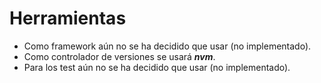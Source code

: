 # Herramientas

* Como framework aún no se ha decidido que usar (no implementado).
* Como controlador de versiones se usará ***nvm***.
* Para los test aún no se ha decidido que usar (no implementado).